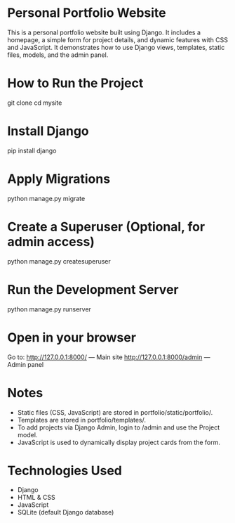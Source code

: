 # Personal Portfolio Website

This is a personal portfolio website built using Django. It includes a homepage, a simple form for project details, and dynamic features with CSS and JavaScript. It demonstrates how to use Django views, templates, static files, models, and the admin panel.

# How to Run the Project

git clone <your-repository-link>
cd mysite

# Install Django 

pip install django

# Apply Migrations

python manage.py migrate

# Create a Superuser (Optional, for admin access)

python manage.py createsuperuser

# Run the Development Server

python manage.py runserver

# Open in your browser

Go to:
http://127.0.0.1:8000/ — Main site
http://127.0.0.1:8000/admin — Admin panel

# Notes

- Static files (CSS, JavaScript) are stored in portfolio/static/portfolio/.
- Templates are stored in portfolio/templates/.
- To add projects via Django Admin, login to /admin and use the Project model.
- JavaScript is used to dynamically display project cards from the form.

# Technologies Used

- Django
- HTML & CSS
- JavaScript
- SQLite (default Django database)
